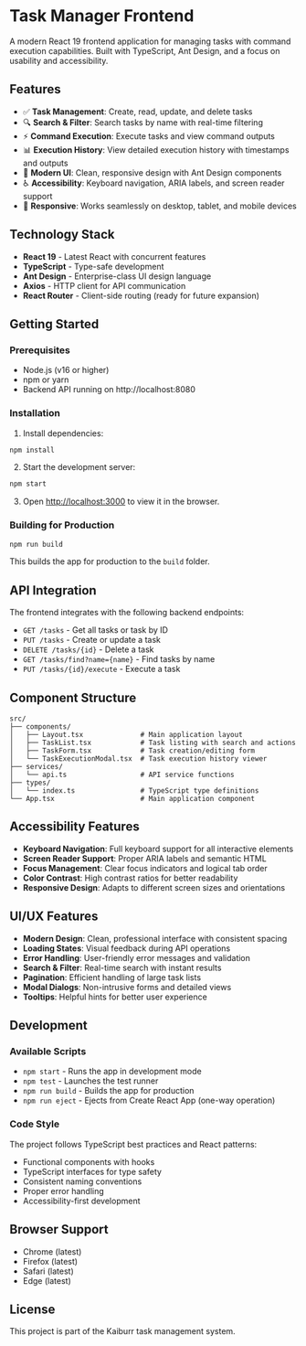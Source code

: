 # Task Manager Frontend

A modern React 19 frontend application for managing tasks with command execution capabilities. Built with TypeScript, Ant Design, and a focus on usability and accessibility.

## Features

- ✅ **Task Management**: Create, read, update, and delete tasks
- 🔍 **Search & Filter**: Search tasks by name with real-time filtering
- ⚡ **Command Execution**: Execute tasks and view command outputs
- 📊 **Execution History**: View detailed execution history with timestamps and outputs
- 🎨 **Modern UI**: Clean, responsive design with Ant Design components
- ♿ **Accessibility**: Keyboard navigation, ARIA labels, and screen reader support
- 📱 **Responsive**: Works seamlessly on desktop, tablet, and mobile devices

## Technology Stack

- **React 19** - Latest React with concurrent features
- **TypeScript** - Type-safe development
- **Ant Design** - Enterprise-class UI design language
- **Axios** - HTTP client for API communication
- **React Router** - Client-side routing (ready for future expansion)

## Getting Started

### Prerequisites

- Node.js (v16 or higher)
- npm or yarn
- Backend API running on http://localhost:8080

### Installation

1. Install dependencies:
```bash
npm install
```

2. Start the development server:
```bash
npm start
```

3. Open [http://localhost:3000](http://localhost:3000) to view it in the browser.

### Building for Production

```bash
npm run build
```

This builds the app for production to the `build` folder.

## API Integration

The frontend integrates with the following backend endpoints:

- `GET /tasks` - Get all tasks or task by ID
- `PUT /tasks` - Create or update a task
- `DELETE /tasks/{id}` - Delete a task
- `GET /tasks/find?name={name}` - Find tasks by name
- `PUT /tasks/{id}/execute` - Execute a task

## Component Structure

```
src/
├── components/
│   ├── Layout.tsx              # Main application layout
│   ├── TaskList.tsx            # Task listing with search and actions
│   ├── TaskForm.tsx            # Task creation/editing form
│   └── TaskExecutionModal.tsx  # Task execution history viewer
├── services/
│   └── api.ts                  # API service functions
├── types/
│   └── index.ts                # TypeScript type definitions
└── App.tsx                     # Main application component
```

## Accessibility Features

- **Keyboard Navigation**: Full keyboard support for all interactive elements
- **Screen Reader Support**: Proper ARIA labels and semantic HTML
- **Focus Management**: Clear focus indicators and logical tab order
- **Color Contrast**: High contrast ratios for better readability
- **Responsive Design**: Adapts to different screen sizes and orientations

## UI/UX Features

- **Modern Design**: Clean, professional interface with consistent spacing
- **Loading States**: Visual feedback during API operations
- **Error Handling**: User-friendly error messages and validation
- **Search & Filter**: Real-time search with instant results
- **Pagination**: Efficient handling of large task lists
- **Modal Dialogs**: Non-intrusive forms and detailed views
- **Tooltips**: Helpful hints for better user experience

## Development

### Available Scripts

- `npm start` - Runs the app in development mode
- `npm test` - Launches the test runner
- `npm run build` - Builds the app for production
- `npm run eject` - Ejects from Create React App (one-way operation)

### Code Style

The project follows TypeScript best practices and React patterns:

- Functional components with hooks
- TypeScript interfaces for type safety
- Consistent naming conventions
- Proper error handling
- Accessibility-first development

## Browser Support

- Chrome (latest)
- Firefox (latest)
- Safari (latest)
- Edge (latest)

## License

This project is part of the Kaiburr task management system.